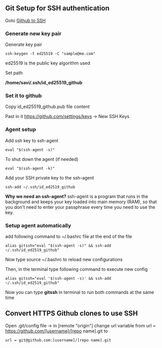 ## Git Setup for SSH authentication


Goto [Github to SSH](#git_to_ssh)

### Generate new key pair

Generate key pair

    ssh-keygen -t ed25519 -C "sample@me.com"

ed25519 is the public key algorithm used

Set path

**/home/savi/.ssh/id_ed25519_github**

### Set it to github

Copy id_ed25519_github.pub file content

Past in it https://github.com/settings/keys -> New SSH Keys

### Agent setup

Add ssh key to ssh-agent

    eval "$(ssh-agent -s)"

To shut down the agent (if needed)

    eval "$(ssh-agent -k)"


Add your SSH private key to the ssh-agent

    ssh-add ~/.ssh/id_ed2519_github


**Why we need an ssh-agent?**
ssh-agent is a program that runs in the background and keeps your key loaded into main memory (RAM), so that you don't need to enter your passphrase every time you need to use the key. 


### Setup agent automatically 

add following command to ~/.bashrc file at the end of the file

    alias gitssh="eval "$(ssh-agent -s)" && ssh-add ~/.ssh/id_ed2519_github"

Now type source ~/.bashrc to reload new configurations

Then, in the terminal type following command to execute new config

    alias gitssh="eval '$(ssh-agent -s)' && ssh-add ~/.ssh/id_ed2519_github"

Now you can type **gitssh** in terminal to run both commands at the same time



## <a name="git_to_ssh"></a> Convert HTTPS Github clones to use SSH

Open .git/config file -> in [remote "origin"] change url variable from 
    url = https://github.com/[username]/[repo name].git
    to

    url = git@github.com:[username]/[repo name].git

